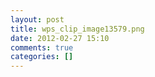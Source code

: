```yaml
---
layout: post
title: wps_clip_image13579.png
date: 2012-02-27 15:10
comments: true
categories: []
---
```


